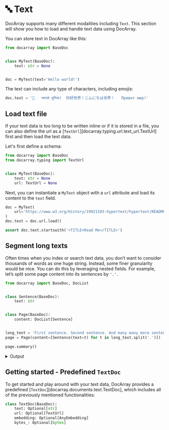 
# 🔤 Text

DocArray supports many different modalities including `Text`.
This section will show you how to load and handle text data using DocArray.

You can store text in DocArray like this:

```python
from docarray import BaseDoc


class MyText(BaseDoc):
    text: str = None


doc = MyText(text='Hello world!')
```

The text can include any type of characters, including emojis:

```python
doc.text = '👋	नमस्ते दुनिया!	你好世界！こんにちは世界！	Привет мир!'
```

## Load text file

If your text data is too long to be written inline or if it is stored in a file, you can also define the url as a [`TextUrl`][docarray.typing.url.text_url.TextUrl] first and then load the text data.

Let's first define a schema:

```python
from docarray import BaseDoc
from docarray.typing import TextUrl


class MyText(BaseDoc):
    text: str = None
    url: TextUrl = None
```
Next, you can instantiate a `MyText` object with a `url` attribute and load its content to the `text` field.
```python
doc = MyText(
    url='https://www.w3.org/History/19921103-hypertext/hypertext/README.html',
)
doc.text = doc.url.load()

assert doc.text.startswith('<TITLE>Read Me</TITLE>')
```

##  Segment long texts

Often times when you index or search text data, you don’t want to consider thousands of words as one huge string. 
Instead, some finer granularity would be nice. You can do this by leveraging nested fields. For example, let’s split some page content into its sentences by `'.'`.

```python
from docarray import BaseDoc, DocList


class Sentence(BaseDoc):
    text: str


class Page(BaseDoc):
    content: DocList[Sentence]


long_text = 'First sentence. Second sentence. And many many more sentences.'
page = Page(content=[Sentence(text=t) for t in long_text.split('.')])

page.summary()
```
<details>
    <summary>Output</summary>
    ``` { .text .no-copy }
    📄 Page : 13d909a ...
    └── 💠 content: DocList[Sentence]
        ├── 📄 Sentence : 6725382 ...
        │   ╭────────────────┬─────────────────────╮
        │   │ Attribute      │ Value               │
        │   ├────────────────┼─────────────────────┤
        │   │ text: str      │ First sentence      │
        │   ╰────────────────┴─────────────────────╯
        ├── 📄 Sentence : 17a934c ...
        │   ╭───────────────┬──────────────────────╮
        │   │ Attribute     │ Value                │
        │   ├───────────────┼──────────────────────┤
        │   │ text: str     │  Second sentence     │
        │   ╰───────────────┴──────────────────────╯
        └── ... 2 more Sentence documents
    ```
</details>

## Getting started - Predefined `TextDoc`

To get started and play around with your text data, DocArray provides a predefined [`TextDoc`][docarray.documents.text.TextDoc], which includes all of the previously mentioned functionalities:

```python
class TextDoc(BaseDoc):
    text: Optional[str]
    url: Optional[TextUrl]
    embedding: Optional[AnyEmbedding]
    bytes_: Optional[bytes]
```

